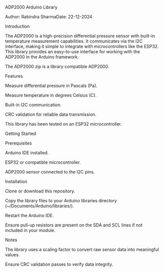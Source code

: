 ADP2000 Arduino Library

Author: Rabindra SharmaDate: 22-12-2024

Introduction

The ADP2000 is a high-precision differential pressure sensor with built-in temperature measurement capabilities. It communicates via the I2C interface, making it simple to integrate with microcontrollers like the ESP32. This library provides an easy-to-use interface for working with the ADP2000 in the Arduino framework.

The ADP2000 zip is a library compatible ADP2000.

Features

Measure differential pressure in Pascals (Pa).

Measure temperature in degrees Celsius (C).

Built-in I2C communication.

CRC validation for reliable data transmission.

This library has been tested on an ESP32 microcontroller.

Getting Started

Prerequisites

Arduino IDE installed.

ESP32 or compatible microcontroller.

ADP2000 sensor connected to the I2C pins.

Installation

Clone or download this repository.

Copy the library files to your Arduino libraries directory (~/Documents/Arduino/libraries/).

Restart the Arduino IDE.

Ensure pull-up resistors are present on the SDA and SCL lines if not included in your module.


Notes

The library uses a scaling factor to convert raw sensor data into meaningful values.

Ensure CRC validation passes to verify data integrity.



